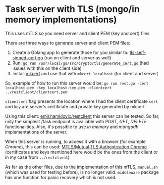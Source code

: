 # Task server with TLS (mongo/in memory implementations)

This uses mTLS so you need server and client PEM (key and cert) files.

There are three ways to generate server and client PEM files:
1. Create a Golang app to generate those for you similar to: [tls-self-signed-cert.go](https://github.com/eliben/code-for-blog/blob/master/2021/tls/tls-self-signed-cert.go) (run on client and server as well)
2. Run: `go run /usr/local/go/src/crypto/tls/generate_cert.go` (had issues with this on the client side)
3. Install [mkcert](https://github.com/FiloSottile/mkcert) and use that with `mkcert localhost` (for client and server)

So, example of how to run this server would be:
`go run rest.go -cert localhost.pem -key localhost-key.pem -clientcert ../restclient/clientcert.pem`

`clientcert` flag presents the location where I had the client certificate
`cert` and `key` are server's certificate and private key generated by mkcert

Using this client: [emir.hamidovic/restclient](https://github.com/emir-hamidovic/task-store-with-mongo-and-tls-client) this server can be tested. So far, only the simplest /task endpoint is available with *POST*, *GET*, *DELETE* functionalities. Also, it's possible to use *in memory* and *mongodb* implementations of the server.

When this server is running, to access it with a browser (for example *Chrome*), this can be used: [MTLS/Mutual TLS Authentication Chrome](https://velmuruganv.wordpress.com/2020/04/27/mtls-mutual-tls-authentication-chrome/) (certificates and keys mentioned here would be the ones from the client or in my case from `../restclient`)

As far as the other files, due to the implementation of this mTLS, `manual.sh` (which was used for testing before), is no longer valid. `middleware` package has one function for panic recovery which is not used.
